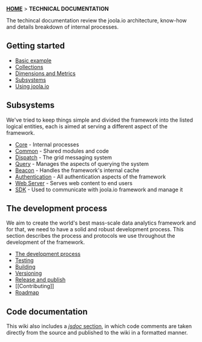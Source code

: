 [**HOME**](Home) > **TECHNICAL DOCUMENTATION**

The techincal documentation review the joola.io architecture, know-how and details breakdown of internal processes.

## Getting started
- [Basic example](your-first-event)
- [Collections](collections)
- [Dimensions and Metrics](dimensions-and-metrics)
- [Subsystems](subsystems)
- [Using joola.io](using-joola.io)

## Subsystems
We've tried to keep things simple and divided the framework into the listed logical entities, each is aimed at serving a different aspect of the framework.

- [Core](Subsystem-core) - Internal processes
- [Common](Subsystem-common) - Shared modules and code
- [Dispatch](The-Dispatch-Subsystem) - The grid messaging system
- [Query](Subsystem-query) - Manages the aspects of querying the system
- [Beacon](The-Beacon-Subsystem) - Handles the framework's internal cache
- [Authentication](Subsystem-auth) - All authentication aspects of the framework
- [Web Server](Subsystem-webserver) - Serves web content to end users
- [SDK](The-SDK-Subsystem) - Used to communicate with joola.io framework and manage it

## The development process
We aim to create the world's best mass-scale data analytics framework and for that, we need to have a solid and robust development process.
This section describes the process and protocols we use throughout the development of the framework.

- [The development process](development-process-overview)
- [Testing](development-testing)
- [Building](development-building)
- [Versioning](development-versioning)
- [Release and publish](build-overview)
- [[Contributing]]
- [Roadmap](product-roadmap)

## Code documentation
This wiki also includes a [_jsdoc_ section](code-documentation), in which code comments are taken directly from the source and published to the wiki in a formatted manner.
